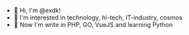 - 👋 Hi, I'm @exdk!
- 👀 I'm interested in technology, hi-tech, IT-industry, cosmos
- 🌱 Now I'm write in PHP, GO, VueJS and learning Python

<!---
exdk/exdk is a ✨ special ✨ repository because its `README.md` (this file) appears on your GitHub profile.
You can click the Preview link to take a look at your changes.
--->
